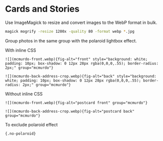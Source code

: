 # Cards and Stories

Use ImageMagick to resize and convert images to the WebP format in bulk.

```bash
magick mogrify -resize 1200x -quality 80 -format webp *.jpg
```

Group photos in the same group with the polaroid lightbox effect.

With inline CSS
```
![](mcmurdo-front.webp){fig-alt="front" style="background: white; padding: 10px; box-shadow: 0 12px 28px rgba(0,0,0,.55); border-radius: 2px;" group="mcmurdo"}

![](mcmurdo-back-address-crop.webp){fig-alt="back" style="background: white; padding: 10px; box-shadow: 0 12px 28px rgba(0,0,0,.55); border-radius: 2px;" group="mcmurdo"}
```

Without inline CSS
```
![](mcmurdo-front.webp){fig-alt="postcard front" group="mcmurdo"}

![](mcmurdo-back-address-crop.webp){fig-alt="postcard back" group="mcmurdo"}
```

To exclude polaroid effect

```
{.no-polaroid}
```